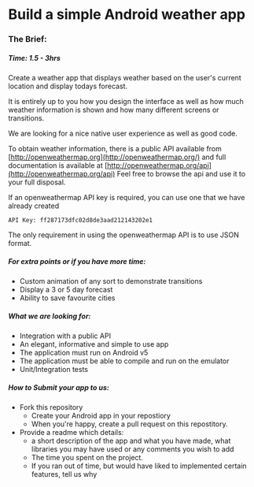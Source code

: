 # Build a simple Android weather app

### The Brief:

##### Time: 1.5 - 3hrs

Create a weather app that displays weather based on the user's current location and display todays forecast.

It is entirely up to you how you design the interface as well as how much weather information is shown and how many different screens or transitions.

We are looking for a nice native user experience as well as good code.

To obtain weather information, there is a public API available from [http://openweathermap.org](http://openweathermap.org/) and full documentation is available at [http://openweathermap.org/api](http://openweathermap.org/api) Feel free to browse the api and use it to your full disposal.

If an openweathermap API key is required, you can use one that we have already created

`API Key: ff287173dfc02d8de3aad212143202e1`


The only requirement in using the openweathermap API is to use JSON format.


##### For extra points or if you have more time:
 - Custom animation of any sort to demonstrate transitions
 - Display a 3 or 5 day forecast
 - Ability to save favourite cities

##### What we are looking for:
 - Integration with a public API
 - An elegant, informative and simple to use app
 - The application must run on Android v5
 - The application must be able to compile and run on the emulator
 - Unit/Integration tests

##### How to Submit your app to us:
 - Fork this repository
	- Create your Android app in your repostiory
	- When you're happy, create a pull request on this repostitory. 
 - Provide a readme which details:
     - a short description of the app and what you have made, what libraries you may have used or any comments you wish to add
     - The time you spent on the project.
     - If you ran out of time, but would have liked to implemented certain features, tell us why